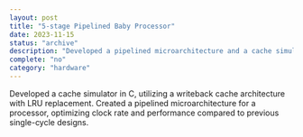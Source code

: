 ```yaml
---
layout: post
title: "5-stage Pipelined Baby Processor"
date: 2023-11-15
status: "archive"
description: "Developed a pipelined microarchitecture and a cache simulator with writeback cache architecture."
complete: "no"
category: "hardware"
---
```


Developed a cache simulator in C, utilizing a writeback cache architecture with LRU replacement. Created a pipelined microarchitecture for a processor, optimizing clock rate and performance compared to previous single-cycle designs.
